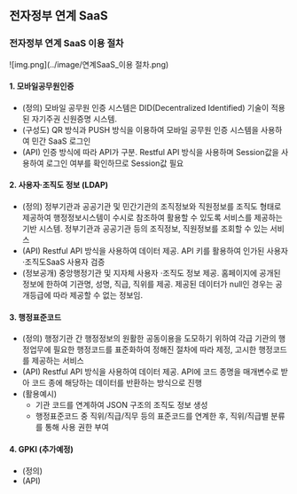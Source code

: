 ## 전자정부 연계 SaaS

### 전자정부 연계 SaaS 이용 절차
![img.png](../image/연계SaaS_이용 절차.png)

#### 1. 모바일공무원인증
- (정의) 모바일 공무원 인증 시스템은 DID(Decentralized Identified) 기술이 적용된 자기주권 신원증명 시스템.
- (구성도) QR 방식과 PUSH 방식을 이용하여 모바일 공무원 인증 시스템을 사용하여 민간 SaaS 로그인
- (API) 인증 방식에 따라 API가 구분. Restful API 방식을 사용하며 Session값을 사용하여 로그인 여부를 확인하므로 Session값 필요

#### 2. 사용자·조직도 정보 (LDAP)
- (정의) 정부기관과 공공기관 및 민간기관의 조직정보와 직원정보를 조직도 형태로 제공하여 행정정보시스템이 수시로 참조하여 활용할 수 있도록 서비스를 제공하는 기반 시스템. 정부기관과 공공기관 등의 조직정보, 직원정보를 조회할 수 있는 서비스
- (API) Restful API 방식을 사용하여 데이터 제공. API 키를 활용하여 인가된 사용자·조직도SaaS 사용자 검증
- (정보공개) 중앙행정기관 및 지자체 사용자 ·조직도 정보 제공. 홈페이지에 공개된 정보에 한하여 기관명, 성명, 직급, 직위를 제공. 제공된 데이터가 null인 경우는 공개등급에 따라 제공할 수 없는 정보임.

#### 3. 행정표준코드
- (정의) 행정기관 간 행정정보의 원활한 공동이용을 도모하기 위하여 각급 기관의 행정업무에 필요한 행정코드를 표준화하여 정해진 절차에 따라 제정, 고시한 행정코드를 제공하는 서비스
- (API) Restful API 방식을 사용하여 데이터 제공. API에 코드 종명을 매개변수로 받아 코드 종에 해당하는 데이터를 반환하는 방식으로 진행
- (활용예시)
  - 기관 코드를 연계하여 JSON 구조의 조직도 정보 생성
  - 행정표준코드 중 직위/직급/직무 등의 표준코드를 연계한 후, 직위/직급별 분류를 통해 사용 권한 부여

#### 4. GPKI (추가예정)
- (정의)
- (API)
